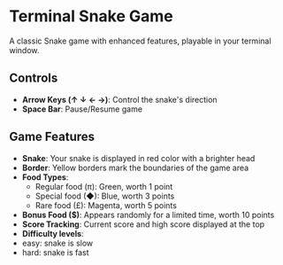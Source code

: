 # Terminal Snake Game

A classic Snake game with enhanced features, playable in your terminal window.

## Controls

- **Arrow Keys (↑ ↓ ← →)**: Control the snake's direction
- **Space Bar**: Pause/Resume game

## Game Features

- **Snake**: Your snake is displayed in red color with a brighter head
- **Border**: Yellow borders mark the boundaries of the game area
- **Food Types**:
  - Regular food (π): Green, worth 1 point
  - Special food (◆): Blue, worth 3 points 
  - Rare food (£): Magenta, worth 5 points
- **Bonus Food ($)**: Appears randomly for a limited time, worth 10 points
- **Score Tracking**: Current score and high score displayed at the top
- **Difficulty levels**:
- easy: snake is slow
- hard: snake is fast
